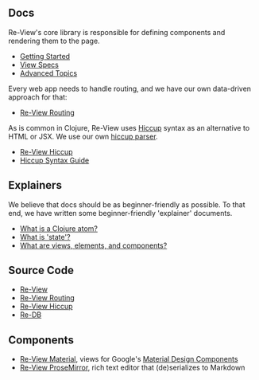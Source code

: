 
## Docs

Re-View's core library is responsible for defining components and rendering them to the page.

- [Getting Started](re-view/getting-started)
- [View Specs](re-view/view-specs)
- [Advanced Topics](re-view/advanced-topics)

Every web app needs to handle routing, and we have our own data-driven approach for that: 

- [Re-View Routing](routing)

As is common in Clojure, Re-View uses [Hiccup](https://github.com/weavejester/hiccup) syntax as an alternative to HTML or JSX. We use our own [hiccup parser](https://www.github.com/re-view/re-view-hiccup).

- [Re-View Hiccup](hiccup/overview)
- [Hiccup Syntax Guide](hiccup/syntax-guide)


## Explainers 

We believe that docs should be as beginner-friendly as possible. To that end, we have written some beginner-friendly 'explainer' documents.

- [What is a Clojure atom?](explainers/atoms)
- [What is 'state'?](explainers/state)
- [What are views, elements, and components?](explainers/views-elements-components)

## Source Code

- [Re-View](https://www.github.com/re-view/re-view)
- [Re-View Routing](https://www.github.com/re-view/re-view-routing)
- [Re-View Hiccup](https://www.github.com/re-view/re-view-hiccup)
- [Re-DB](https://www.github.com/re-view/re-db)

## Components

- [Re-View Material](https://www.github.com/re-view/re-view-material), views for Google's [Material Design Components](https://github.com/material-components/material-components-web)
- [Re-View ProseMirror](https://www.github.com/re-view/re-view-prosemirror), rich text editor that (de)serializes to Markdown
